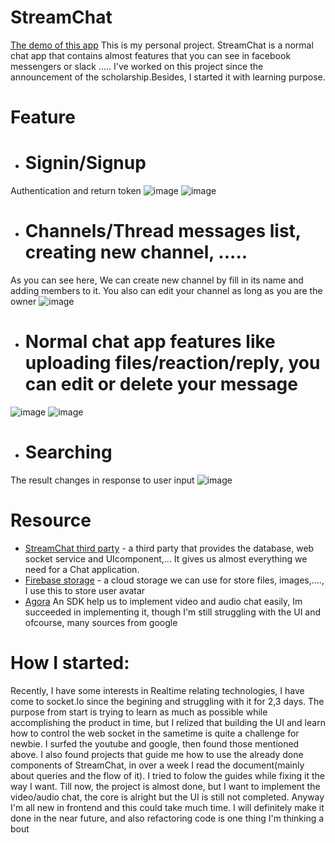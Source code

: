 # StreamChat
[The demo of this app](https://stream-chatter.netlify.app/)
This is my personal project. StreamChat is a normal chat app that contains almost features that you can see in facebook messengers or slack ..... I've worked on this project since the announcement of the scholarship.Besides, I started it with learning purpose.

# Feature 
* # Signin/Signup
Authentication and return token
![image](https://user-images.githubusercontent.com/72023201/186043793-8d06d867-064e-4b49-a45d-2e969b22eddf.png)
![image](https://user-images.githubusercontent.com/72023201/186043817-3c585ac0-e03d-4dc9-9343-a06c2d18d94b.png)
* # Channels/Thread messages list, creating new channel, .....
As you can see here, We can create new channel by fill in its name and adding members to it. You also can edit your channel as long as you are the owner
![image](https://user-images.githubusercontent.com/72023201/186044089-8c5bd269-6bd2-4a22-8140-e5c618c95bb4.png)
* # Normal chat app features like uploading files/reaction/reply, you can edit or delete your message
![image](https://user-images.githubusercontent.com/72023201/186044338-fd757a0c-ee2f-4374-9aa1-6389d7269f01.png)
![image](https://user-images.githubusercontent.com/72023201/186052378-c6173d96-b0f7-4f7b-ae65-a3ad718770d1.png)
* # Searching
The result changes in response to user input
![image](https://user-images.githubusercontent.com/72023201/186052645-60d2edb0-d086-479f-ac1a-0c9255d3ff7a.png)

# Resource 
* [StreamChat third party](https://getstream.io/chat/docs/) - a third party that provides the database, web socket service and UIcomponent,... It gives us almost everything we need for a Chat application.
* [Firebase storage](https://firebase.google.com/docs/storage/) - a cloud storage we can use for store files, images,...., I use this to store user avatar 
* [Agora](https://www.agora.io/en/) An SDK help us to implement video and audio chat easily, Im succeeded in implementing it, though I'm still struggling with the UI
and ofcourse, many sources from google

# How I started:
Recently, I have some interests in Realtime relating technologies, I have come to socket.Io since the begining and struggling with it for 2,3 days. The purpose from start is trying to learn as much as possible while accomplishing the product in time, but I relized that building the UI and learn how to control the web socket in the sametime is quite a challenge for newbie. I surfed the youtube and google, then found those mentioned above. I also found projects that guide me how to use the already done components of StreamChat, in  over a week I read the document(mainly about queries and the flow of it). I tried to folow the guides while fixing it the way I want. Till now, the project is almost done, but I want to implement the video/audio chat, the core is alright but the UI is still not completed. Anyway I'm all new in frontend and this could take much time. I will definitely make it done in the near future, and also refactoring code is one thing I'm thinking a bout
